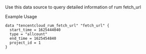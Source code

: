 Use this data source to query detailed information of rum fetch_url

Example Usage

```hcl
data "tencentcloud_rum_fetch_url" "fetch_url" {
  start_time = 1625444040
  type = "allcount"
  end_time = 1625454840
  project_id = 1
}
```